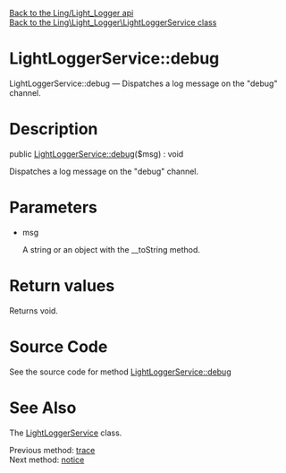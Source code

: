 [Back to the Ling/Light_Logger api](https://github.com/lingtalfi/Light_Logger/blob/master/doc/api/Ling/Light_Logger.md)<br>
[Back to the Ling\Light_Logger\LightLoggerService class](https://github.com/lingtalfi/Light_Logger/blob/master/doc/api/Ling/Light_Logger/LightLoggerService.md)


LightLoggerService::debug
================



LightLoggerService::debug — Dispatches a log message on the "debug" channel.




Description
================


public [LightLoggerService::debug](https://github.com/lingtalfi/Light_Logger/blob/master/doc/api/Ling/Light_Logger/LightLoggerService/debug.md)($msg) : void




Dispatches a log message on the "debug" channel.




Parameters
================


- msg

    A string or an object with the __toString method.


Return values
================

Returns void.








Source Code
===========
See the source code for method [LightLoggerService::debug](https://github.com/lingtalfi/Light_Logger/blob/master/LightLoggerService.php#L237-L240)


See Also
================

The [LightLoggerService](https://github.com/lingtalfi/Light_Logger/blob/master/doc/api/Ling/Light_Logger/LightLoggerService.md) class.

Previous method: [trace](https://github.com/lingtalfi/Light_Logger/blob/master/doc/api/Ling/Light_Logger/LightLoggerService/trace.md)<br>Next method: [notice](https://github.com/lingtalfi/Light_Logger/blob/master/doc/api/Ling/Light_Logger/LightLoggerService/notice.md)<br>

